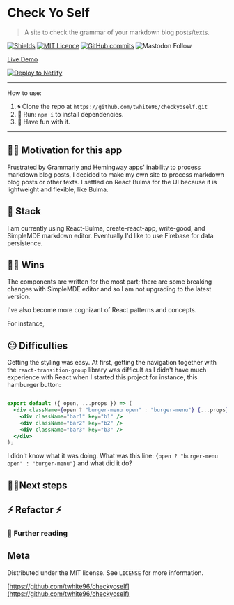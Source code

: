 # Check Yo Self

>  A site to check the grammar of your markdown blog posts/texts.

[![Shields](https://img.shields.io/badge/Status-WIP-%2306d7d9?style=for-the-badge&logo=appveyor)](https://img.shields.io/badge/Status-WIP-%2306d7d9)
[![MIT Licence](https://img.shields.io/github/license/twhite96/checkyoself?style=for-the-badge)](https://opensource.org/licenses/mit-license.php)
[![GitHub commits](https://img.shields.io/github/commits-since/twhite96/checkyoself/0.7?style=for-the-badge)](https://github.com/twhite96/checkyoself/releases/tag/0.7)
![Mastodon Follow](https://img.shields.io/mastodon/follow/109368045337420181?color=%23278bff&domain=https%3A%2F%2Fhachyderm.io&logo=Mastodon&style=for-the-badge)

[Live Demo](https://checkyoself.tiffstuff.dev)

[![Deploy to Netlify](https://www.netlify.com/img/deploy/button.svg)](https://app.netlify.com/start/deploy?repository=https://github.com/twhite96/checkyoself)

---

How to use:

1. 🌀 Clone the repo at `https://github.com/twhite96/checkyoself.git`
2. 🏃 Run: `npm i` to install dependencies.
3. 🎊 Have fun with it.

---

## 💪🏽 Motivation for this app
Frustrated by Grammarly and Hemingway apps' inability to process markdown blog posts, I decided to make my own site to process markdown blog posts or other texts. I settled on React Bulma for the UI because it is lightweight and flexible, like Bulma.

## 🥞 Stack
I am currently using React-Bulma, create-react-app, write-good, and SimpleMDE markdown editor. Eventually I'd like to use Firebase for data persistence.

## 👊🏽 Wins
The components are written for the most part; there are some breaking changes with SimpleMDE editor and so I am not upgrading to the latest version.

I've also become more cognizant of React patterns and concepts.

For instance,

## 😐 Difficulties

Getting the styling was easy. At first, getting the navigation together with the `react-transition-group` library was difficult as I didn't have much experience with React when I started this project for instance, this hamburger button:

```jsx

export default ({ open, ...props }) => (
  <div className={open ? "burger-menu open" : "burger-menu"} {...props}>
    <div className="bar1" key="b1" />
    <div className="bar2" key="b2" />
    <div className="bar3" key="b3" />
  </div>
);
```

I didn't know what it was doing. What was this line: `{open ? "burger-menu open" : "burger-menu"}` and what did it do?


## 🚶‍♂️Next steps


## ⚡ Refactor ⚡


###  📘 Further reading


## Meta

Distributed under the MIT license. See ``LICENSE`` for more information.

[https://github.com/twhite96/checkyoself](https://github.com/twhite96/checkyoself)
